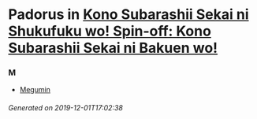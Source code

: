 # Padorus in [Kono Subarashii Sekai ni Shukufuku wo! Spin-off: Kono Subarashii Sekai ni Bakuen wo!](https://myanimelist.net/manga/89768/Kono_Subarashii_Sekai_ni_Shukufuku_wo_Spin-off__Kono_Subarashii_Sekai_ni_Bakuen_wo)

### M
* [Megumin](https://github.com/shadow578/Project-Padoru/blob/master/table-of-contents/characters/Megumin.md)

###### Generated on 2019-12-01T17:02:38
